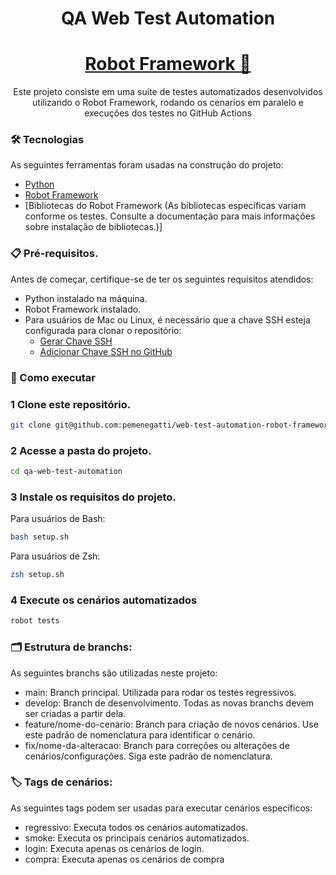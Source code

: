 <h1 align="center">QA Web Test Automation</h1>
<!-- # QA Web Test Automation -->
<h1 align="center">
    <a href="<https://robotframework.org/>">Robot Framework 🤖</a>
</h1>
<p align="center">Este projeto consiste em uma suíte de testes automatizados desenvolvidos utilizando o Robot Framework, rodando os cenarios em paralelo e execuções dos testes no GitHub Actions</p>

### 🛠 Tecnologias
As seguintes ferramentas foram usadas na construção do projeto:
- [Python](<https://www.python.org/>)
- [Robot Framework](<https://robotframework.org/>)
- [Bibliotecas do Robot Framework (As bibliotecas específicas variam conforme os testes. Consulte a documentação para mais informações sobre instalação de bibliotecas.)]

### 📋 Pré-requisitos.
Antes de começar, certifique-se de ter os seguintes requisitos atendidos:
- Python instalado na máquina.
- Robot Framework instalado.
- Para usuários de Mac ou Linux, é necessário que a chave SSH esteja configurada para clonar o repositório: 
    - [Gerar Chave SSH](<https://docs.github.com/en/authentication/connecting-to-github-with-ssh/generating-a-new-ssh-key-and-adding-it-to-the-ssh-agent>) 
    - [Adicionar Chave SSH no GitHub](<https://docs.github.com/en/authentication/connecting-to-github-with-ssh/adding-a-new-ssh-key-to-your-github-account>)

<!-- ### Para usuarios de Mac que estejam com dificuldades para executar os comandos pip ou python adicionar as linha no final do arquivo ~/.bashrc ou ~/.zshrc
```bash
- alias pip="pip3"
```
```bash
- alias python="python3"
```
- após adicionar as linhas acimas executar o seguinte comando no seu terminal (source ~/.bashrc ou source ~/.zshrc) -->

### 🚀 Como executar
### 1 Clone este repositório.
```bash
git clone git@github.com:pemenegatti/web-test-automation-robot-framework-selenium.git
```
### 2 Acesse a pasta do projeto.
```bash
cd qa-web-test-automation
```
### 3 Instale os requisitos do projeto.
Para usuários de Bash:
```bash
bash setup.sh 
```
Para usuários de Zsh:
```bash
zsh setup.sh 
```

### 4 Execute os cenários automatizados
```bash
robot tests
```

### 🗂 Estrutura de branchs:
As seguintes branchs são utilizadas neste projeto:
- main: Branch principal. Utilizada para rodar os testes regressivos.
- develop: Branch de desenvolvimento. Todas as novas branchs devem ser criadas a partir dela.
- feature/nome-do-cenario: Branch para criação de novos cenários. Use este padrão de nomenclatura para identificar o cenário.
- fix/nome-da-alteracao: Branch para correções ou alterações de cenários/configurações. Siga este padrão de nomenclatura.

### 🏷 Tags de cenários:
As seguintes tags podem ser usadas para executar cenários específicos:
- regressivo: Executa todos os cenários automatizados.
- smoke: Executa os principais cenários automatizados.
- login: Executa apenas os cenários de login.
- compra: Executa apenas os cenários de compra
